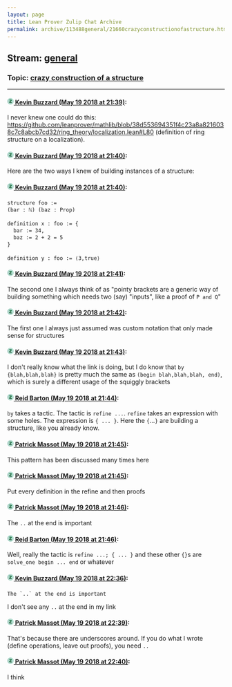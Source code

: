 ```yaml
---
layout: page
title: Lean Prover Zulip Chat Archive 
permalink: archive/113488general/21660crazyconstructionofastructure.html
---
```


## Stream: [general](index.html)
### Topic: [crazy construction of a structure](21660crazyconstructionofastructure.html)

---

#### [![Click to go to Zulip](../../assets/img/zulip2.png) Kevin Buzzard (May 19 2018 at 21:39)](https://leanprover.zulipchat.com/#narrow/stream/113488-general/topic/crazy%20construction%20of%20a%20structure/near/126805454):
I never knew one could do this: https://github.com/leanprover/mathlib/blob/38d553694351f4c23a8a8216038c7c8abcb7cd32/ring_theory/localization.lean#L80 (definition of ring structure on a localization).

#### [![Click to go to Zulip](../../assets/img/zulip2.png) Kevin Buzzard (May 19 2018 at 21:40)](https://leanprover.zulipchat.com/#narrow/stream/113488-general/topic/crazy%20construction%20of%20a%20structure/near/126805506):
Here are the two ways I knew of building instances of a structure:

#### [![Click to go to Zulip](../../assets/img/zulip2.png) Kevin Buzzard (May 19 2018 at 21:40)](https://leanprover.zulipchat.com/#narrow/stream/113488-general/topic/crazy%20construction%20of%20a%20structure/near/126805508):
```lean
structure foo :=
(bar : ℕ) (baz : Prop)

definition x : foo := {
  bar := 34,
  baz := 2 + 2 = 5 
}

definition y : foo := ⟨3,true⟩
```

#### [![Click to go to Zulip](../../assets/img/zulip2.png) Kevin Buzzard (May 19 2018 at 21:41)](https://leanprover.zulipchat.com/#narrow/stream/113488-general/topic/crazy%20construction%20of%20a%20structure/near/126805518):
The second one I always think of as "pointy brackets are a generic way of building something which needs two (say) "inputs", like a proof of `P and Q`"

#### [![Click to go to Zulip](../../assets/img/zulip2.png) Kevin Buzzard (May 19 2018 at 21:42)](https://leanprover.zulipchat.com/#narrow/stream/113488-general/topic/crazy%20construction%20of%20a%20structure/near/126805558):
The first one I always just assumed was custom notation that only made sense for structures

#### [![Click to go to Zulip](../../assets/img/zulip2.png) Kevin Buzzard (May 19 2018 at 21:43)](https://leanprover.zulipchat.com/#narrow/stream/113488-general/topic/crazy%20construction%20of%20a%20structure/near/126805567):
I don't really know what the link is doing, but I do know that `by {blah,blah,blah}` is pretty much the same as `(begin blah,blah,blah, end)`, which is surely a different usage of the squiggly brackets

#### [![Click to go to Zulip](../../assets/img/zulip2.png) Reid Barton (May 19 2018 at 21:44)](https://leanprover.zulipchat.com/#narrow/stream/113488-general/topic/crazy%20construction%20of%20a%20structure/near/126805607):
`by` takes a tactic. The tactic is `refine ...`.
`refine` takes an expression with some holes. The expression is `{ ... }`. Here the `{`...`}` are building a structure, like you already know.

#### [![Click to go to Zulip](../../assets/img/zulip2.png) Patrick Massot (May 19 2018 at 21:45)](https://leanprover.zulipchat.com/#narrow/stream/113488-general/topic/crazy%20construction%20of%20a%20structure/near/126805614):
This pattern has been discussed many times here

#### [![Click to go to Zulip](../../assets/img/zulip2.png) Patrick Massot (May 19 2018 at 21:45)](https://leanprover.zulipchat.com/#narrow/stream/113488-general/topic/crazy%20construction%20of%20a%20structure/near/126805616):
Put every definition in the refine and then proofs

#### [![Click to go to Zulip](../../assets/img/zulip2.png) Patrick Massot (May 19 2018 at 21:46)](https://leanprover.zulipchat.com/#narrow/stream/113488-general/topic/crazy%20construction%20of%20a%20structure/near/126805656):
The `..` at the end is important

#### [![Click to go to Zulip](../../assets/img/zulip2.png) Reid Barton (May 19 2018 at 21:46)](https://leanprover.zulipchat.com/#narrow/stream/113488-general/topic/crazy%20construction%20of%20a%20structure/near/126805659):
Well, really the tactic is `refine ...; { ... }` and these other `{}`s are `solve_one begin ... end` or whatever

#### [![Click to go to Zulip](../../assets/img/zulip2.png) Kevin Buzzard (May 19 2018 at 22:36)](https://leanprover.zulipchat.com/#narrow/stream/113488-general/topic/crazy%20construction%20of%20a%20structure/near/126807008):
```quote
The `..` at the end is important
```
I don't see any `..` at the end in my link

#### [![Click to go to Zulip](../../assets/img/zulip2.png) Patrick Massot (May 19 2018 at 22:39)](https://leanprover.zulipchat.com/#narrow/stream/113488-general/topic/crazy%20construction%20of%20a%20structure/near/126807096):
That's because there are underscores around. If you do what I wrote (define operations, leave out proofs), you need `..`

#### [![Click to go to Zulip](../../assets/img/zulip2.png) Patrick Massot (May 19 2018 at 22:40)](https://leanprover.zulipchat.com/#narrow/stream/113488-general/topic/crazy%20construction%20of%20a%20structure/near/126807101):
I think

